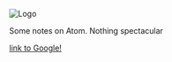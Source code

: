 ![Logo](https://tefarzim.github.com/images/0001.jpg)



Some notes on Atom. Nothing spectacular

[link to Google!](http://google.com)
